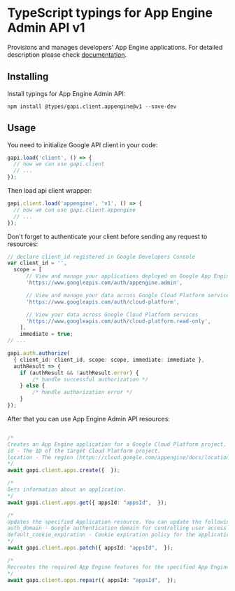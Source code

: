 # TypeScript typings for App Engine Admin API v1

Provisions and manages developers' App Engine applications.
For detailed description please check [documentation](https://cloud.google.com/appengine/docs/admin-api/).

## Installing

Install typings for App Engine Admin API:

```
npm install @types/gapi.client.appengine@v1 --save-dev
```

## Usage

You need to initialize Google API client in your code:

```typescript
gapi.load('client', () => {
  // now we can use gapi.client
  // ...
});
```

Then load api client wrapper:

```typescript
gapi.client.load('appengine', 'v1', () => {
  // now we can use gapi.client.appengine
  // ...
});
```

Don't forget to authenticate your client before sending any request to resources:

```typescript
// declare client_id registered in Google Developers Console
var client_id = '',
  scope = [ 
      // View and manage your applications deployed on Google App Engine
      'https://www.googleapis.com/auth/appengine.admin',

      // View and manage your data across Google Cloud Platform services
      'https://www.googleapis.com/auth/cloud-platform',

      // View your data across Google Cloud Platform services
      'https://www.googleapis.com/auth/cloud-platform.read-only',
    ],
    immediate = true;
// ...

gapi.auth.authorize(
  { client_id: client_id, scope: scope, immediate: immediate },
  authResult => {
    if (authResult && !authResult.error) {
        /* handle successful authorization */
    } else {
        /* handle authorization error */
    }
});
```

After that you can use App Engine Admin API resources:

```typescript

/*
Creates an App Engine application for a Google Cloud Platform project. Required fields:
id - The ID of the target Cloud Platform project.
location - The region (https://cloud.google.com/appengine/docs/locations) where you want the App Engine application located.For more information about App Engine applications, see Managing Projects, Applications, and Billing (https://cloud.google.com/appengine/docs/standard/python/console/).
*/
await gapi.client.apps.create({  });

/*
Gets information about an application.
*/
await gapi.client.apps.get({ appsId: "appsId",  });

/*
Updates the specified Application resource. You can update the following fields:
auth_domain - Google authentication domain for controlling user access to the application.
default_cookie_expiration - Cookie expiration policy for the application.
*/
await gapi.client.apps.patch({ appsId: "appsId",  });

/*
Recreates the required App Engine features for the specified App Engine application, for example a Cloud Storage bucket or App Engine service account. Use this method if you receive an error message about a missing feature, for example, Error retrieving the App Engine service account. If you have deleted your App Engine service account, this will not be able to recreate it. Instead, you should attempt to use the IAM undelete API if possible at https://cloud.google.com/iam/reference/rest/v1/projects.serviceAccounts/undelete?apix_params=%7B"name"%3A"projects%2F-%2FserviceAccounts%2Funique_id"%2C"resource"%3A%7B%7D%7D . If the deletion was recent, the numeric ID can be found in the Cloud Console Activity Log.
*/
await gapi.client.apps.repair({ appsId: "appsId",  });
```
